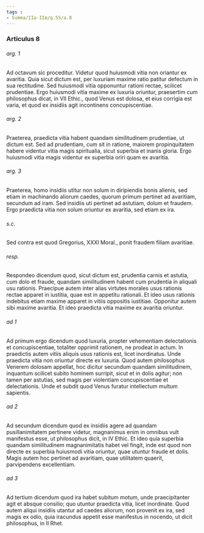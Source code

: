 ```yaml
---
tags : 
- Summa/IIa-IIæ/q.55/a.8
---
```


### Articulus 8

###### arg. 1
Ad octavum sic proceditur. Videtur quod huiusmodi vitia non oriantur ex avaritia. Quia sicut dictum est, per luxuriam maxime ratio patitur defectum in sua rectitudine. Sed huiusmodi vitia opponuntur rationi rectae, scilicet prudentiae. Ergo huiusmodi vitia maxime ex luxuria oriuntur, praesertim cum philosophus dicat, in VII Ethic., quod Venus est dolosa, et eius corrigia est varia, et quod ex insidiis agit incontinens concupiscentiae.

###### arg. 2
Praeterea, praedicta vitia habent quandam similitudinem prudentiae, ut dictum est. Sed ad prudentiam, cum sit in ratione, maiorem propinquitatem habere videntur vitia magis spiritualia, sicut superbia et inanis gloria. Ergo huiusmodi vitia magis videntur ex superbia oriri quam ex avaritia.

###### arg. 3
Praeterea, homo insidiis utitur non solum in diripiendis bonis alienis, sed etiam in machinando aliorum caedes, quorum primum pertinet ad avaritiam, secundum ad iram. Sed insidiis uti pertinet ad astutiam, dolum et fraudem. Ergo praedicta vitia non solum oriuntur ex avaritia, sed etiam ex ira.

###### s.c.
Sed contra est quod Gregorius, XXXI Moral., ponit fraudem filiam avaritiae.

###### resp.
Respondeo dicendum quod, sicut dictum est, prudentia carnis et astutia, cum dolo et fraude, quandam similitudinem habent cum prudentia in aliquali usu rationis. Praecipue autem inter alias virtutes morales usus rationis rectae apparet in iustitia, quae est in appetitu rationali. Et ideo usus rationis indebitus etiam maxime apparet in vitiis oppositis iustitiae. Opponitur autem sibi maxime avaritia. Et ideo praedicta vitia maxime ex avaritia oriuntur.

###### ad 1
Ad primum ergo dicendum quod luxuria, propter vehementiam delectationis et concupiscentiae, totaliter opprimit rationem, ne prodeat in actum. In praedictis autem vitiis aliquis usus rationis est, licet inordinatus. Unde praedicta vitia non oriuntur directe ex luxuria. Quod autem philosophus Venerem dolosam appellat, hoc dicitur secundum quandam similitudinem, inquantum scilicet subito hominem surripit, sicut et in dolis agitur; non tamen per astutias, sed magis per violentiam concupiscentiae et delectationis. Unde et subdit quod Venus furatur intellectum multum sapientis.

###### ad 2
Ad secundum dicendum quod ex insidiis agere ad quandam pusillanimitatem pertinere videtur, magnanimus enim in omnibus vult manifestus esse, ut philosophus dicit, in IV Ethic. Et ideo quia superbia quandam similitudinem magnanimitatis habet vel fingit, inde est quod non directe ex superbia huiusmodi vitia oriuntur, quae utuntur fraude et dolis. Magis autem hoc pertinet ad avaritiam, quae utilitatem quaerit, parvipendens excellentiam.

###### ad 3
Ad tertium dicendum quod ira habet subitum motum, unde praecipitanter agit et absque consilio; quo utuntur praedicta vitia, licet inordinate. Quod autem aliqui insidiis utantur ad caedes aliorum, non provenit ex ira, sed magis ex odio, quia iracundus appetit esse manifestus in nocendo, ut dicit philosophus, in II Rhet.

